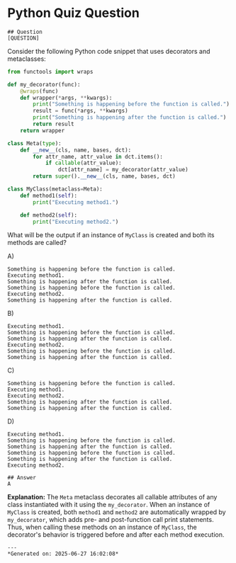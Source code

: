 # Python Quiz Question
    
    ## Question
    [QUESTION]
Consider the following Python code snippet that uses decorators and metaclasses:

```python
from functools import wraps

def my_decorator(func):
    @wraps(func)
    def wrapper(*args, **kwargs):
        print("Something is happening before the function is called.")
        result = func(*args, **kwargs)
        print("Something is happening after the function is called.")
        return result
    return wrapper

class Meta(type):
    def __new__(cls, name, bases, dct):
        for attr_name, attr_value in dct.items():
            if callable(attr_value):
                dct[attr_name] = my_decorator(attr_value)
        return super().__new__(cls, name, bases, dct)

class MyClass(metaclass=Meta):
    def method1(self):
        print("Executing method1.")

    def method2(self):
        print("Executing method2.")
```

What will be the output if an instance of `MyClass` is created and both its methods are called?

A) 
```
Something is happening before the function is called.
Executing method1.
Something is happening after the function is called.
Something is happening before the function is called.
Executing method2.
Something is happening after the function is called.
```

B) 
```
Executing method1.
Something is happening before the function is called.
Something is happening after the function is called.
Executing method2.
Something is happening before the function is called.
Something is happening after the function is called.
```

C) 
```
Something is happening before the function is called.
Executing method1.
Executing method2.
Something is happening after the function is called.
Something is happening after the function is called.
```

D) 
```
Executing method1.
Something is happening before the function is called.
Something is happening after the function is called.
Something is happening before the function is called.
Something is happening after the function is called.
Executing method2.
```
    
    ## Answer
    A

**Explanation:** The `Meta` metaclass decorates all callable attributes of any class instantiated with it using the `my_decorator`. When an instance of `MyClass` is created, both `method1` and `method2` are automatically wrapped by `my_decorator`, which adds pre- and post-function call print statements. Thus, when calling these methods on an instance of `MyClass`, the decorator's behavior is triggered before and after each method execution.
    
    ---
    *Generated on: 2025-06-27 16:02:08*
    